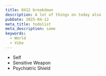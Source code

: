 ```yaml
---
title: 0412 breakdown
description: A lot of things on today also
pubDate: 2025-04-12
meta_title: todolist
meta_description: same
keywords:
  - World
  - Vibe
---
```


- Self
- Sensitive Weapon
- Psychiatric Shield